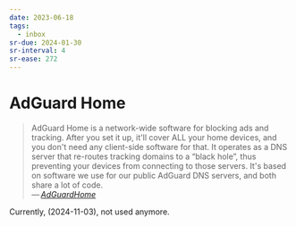```yaml
---
date: 2023-06-18
tags:
  - inbox
sr-due: 2024-01-30
sr-interval: 4
sr-ease: 272
---
```

# AdGuard Home

> AdGuard Home is a network-wide software for blocking ads and tracking. After
> you set it up, it'll cover ALL your home devices, and you don't need any
> client-side software for that. It operates as a DNS server that re-routes
> tracking domains to a “black hole”, thus preventing your devices from
> connecting to those servers. It's based on software we use for our public
> AdGuard DNS servers, and both share a lot of code.\
> — <cite>[AdGuardHome](https://github.com/AdguardTeam/AdGuardHome)</cite>

Currently, (2024-11-03), not used anymore.
